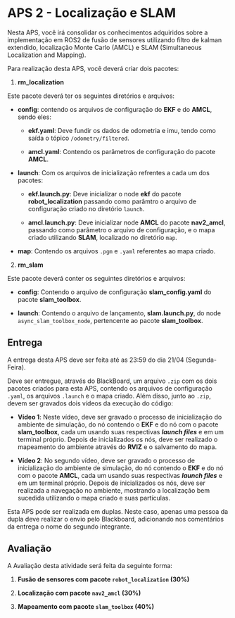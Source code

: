 # APS 2 - Localização e SLAM

Nesta APS, você irá consolidar os conhecimentos adquiridos sobre a implementação em ROS2 de fusão de sensores utilizando filtro de kalman extendido, localização Monte Carlo (AMCL) e SLAM (Simultaneous Localization and Mapping).

Para realização desta APS, você deverá criar dois pacotes:

1. **rm_localization**

Este pacote deverá ter os seguintes diretórios e arquivos:

- **config**: contendo os arquivos de configuração do **EKF** e do **AMCL**, sendo eles:

    - **ekf.yaml**: Deve fundir os dados de odometria e imu, tendo como saída o tópico ```/odometry/filtered```.

    - **amcl.yaml**: Contendo os parâmetros de configuração do pacote **AMCL**.

- **launch**: Com os arquivos de inicialização refrentes a cada um dos pacotes:

    - **ekf.launch.py**: Deve inicializar o node **ekf** do pacote **robot_localization** passando como parâmtro o arquivo de configuração criado no diretório ```launch```.

    - **amcl.launch.py**: Deve inicializar node **AMCL** do pacote **nav2_amcl**, passando como parâmetro o arquivo de configuração, e o mapa criado utilizando **SLAM**, localizado no diretório ```map```.

- **map**: Contendo os arquivos ```.pgm``` e ```.yaml``` referentes ao mapa criado.

2. **rm_slam**

Este pacote deverá conter os seguintes diretórios e arquivos:

- **config**: Contendo o arquivo de configuração **slam_config.yaml** do pacote **slam_toolbox**.

- **launch**: Contendo o arquivo de lançamento, **slam.launch.py**, do node ```async_slam_toolbox_node```, pertencente ao pacote **slam_toolbox**.


## Entrega

A entrega desta APS deve ser feita até as 23:59 do dia 21/04 (Segunda-Feira). 

Deve ser entregue, através do BlackBoard, um arquivo ```.zip``` com os dois pacotes criados para esta APS, contendo os arquivos de configuração ```.yaml```, os arquivos ```.launch``` e o mapa criado. Além disso, junto ao ```.zip```, devem ser gravados dois vídeos da execução do código:

- **Vídeo 1**: Neste vídeo, deve ser gravado o processo de inicialização do ambiente de simulação, do nó contendo o **EKF** e do nó com o pacote **slam_toolbox**, cada um usando suas respectivas ***launch files*** e em um terminal próprio. Depois de inicializados os nós, deve ser realizado o mapeamento do ambiente através do **RVIZ** e o salvamento do mapa.

- **Vídeo 2**: No segundo vídeo, deve ser gravado o processo de inicialização do ambiente de simulação, do nó contendo o **EKF** e do nó com o pacote **AMCL**, cada um usando suas respectivas ***launch files*** e em um terminal próprio. Depois de inicializados os nós, deve ser realizada a navegação no ambiente, mostrando a localização bem sucedida utilizando o mapa criado e suas partículas.

Esta APS pode ser realizada em duplas. Neste caso, apenas uma pessoa da dupla deve realizar o envio pelo Blackboard, adicionando nos comentários da entrega o nome do segundo integrante.

## Avaliação

A Avaliação desta atividade será feita da seguinte forma:

1. **Fusão de sensores com pacote ```robot_localization``` (30%)**

2. **Localização com pacote ```nav2_amcl``` (30%)**

3. **Mapeamento com pacote ```slam_toolbox``` (40%)**